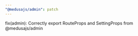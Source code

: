 ```yaml
---
"@medusajs/admin": patch
---
```


fix(admin): Correctly export RouteProps and SettingProps from @medusajs/admin
